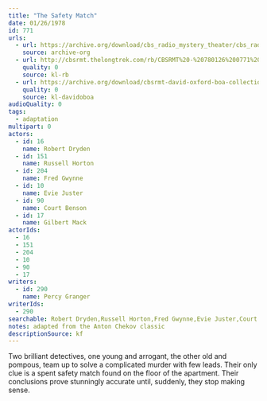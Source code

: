 ```yaml
---
title: "The Safety Match"
date: 01/26/1978
id: 771
urls: 
  - url: https://archive.org/download/cbs_radio_mystery_theater/cbs_radio_mystery_theater-0751-0800.zip/cbs_radio_mystery_theater-0751-0800%2Fcbsrmt_0771_the_safety_match.mp3
    source: archive-org
  - url: http://cbsrmt.thelongtrek.com/rb/CBSRMT%20-%20780126%200771%20The%20Safety%20Match_WLNH-FM__rb.mp3
    quality: 0
    source: kl-rb
  - url: https://archive.org/download/cbsrmt-david-oxford-boa-collection/CBSRMT-780126-0771-The-Safety-Match-(128-44)_WLNH-FM-{BoA}.mp3
    quality: 0
    source: kl-davidoboa
audioQuality: 0
tags: 
  - adaptation
multipart: 0
actors:  
  - id: 16
    name: Robert Dryden  
  - id: 151
    name: Russell Horton  
  - id: 204
    name: Fred Gwynne  
  - id: 10
    name: Evie Juster  
  - id: 90
    name: Court Benson  
  - id: 17
    name: Gilbert Mack
actorIds:  
  - 16  
  - 151  
  - 204  
  - 10  
  - 90  
  - 17
writers:  
  - id: 290
    name: Percy Granger
writerIds:  
  - 290
searchable: Robert Dryden,Russell Horton,Fred Gwynne,Evie Juster,Court Benson,Gilbert Mack Percy Granger
notes: adapted from the Anton Chekov classic
descriptionSource: kf
---
```

Two brilliant detectives, one young and arrogant, the other old and pompous, team up to solve a complicated murder with few leads. Their only clue is a spent safety match found on the floor of the apartment. Their conclusions prove stunningly accurate until, suddenly, they stop making sense.